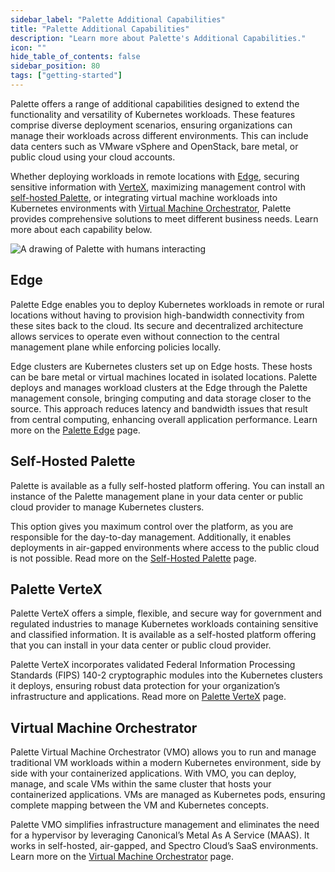 ```yaml
---
sidebar_label: "Palette Additional Capabilities"
title: "Palette Additional Capabilities"
description: "Learn more about Palette's Additional Capabilities."
icon: ""
hide_table_of_contents: false
sidebar_position: 80
tags: ["getting-started"]
---
```


Palette offers a range of additional capabilities designed to extend the functionality and versatility of Kubernetes
workloads. These features comprise diverse deployment scenarios, ensuring organizations can manage their workloads
across different environments. This can include data centers such as VMware vSphere and OpenStack, bare metal, or public
cloud using your cloud accounts.

Whether deploying workloads in remote locations with [Edge](./additional-capabilities.md#edge), securing sensitive
information with [VerteX](./additional-capabilities.md#palette-vertex), maximizing management control with
[self-hosted Palette](./additional-capabilities.md#self-hosted-palette), or integrating virtual machine workloads into
Kubernetes environments with [Virtual Machine Orchestrator](./additional-capabilities.md#virtual-machine-orchestrator),
Palette provides comprehensive solutions to meet different business needs. Learn more about each capability below.

![A drawing of Palette with humans interacting](/getting-started/getting-started_additional-capabilities_palette.png)

## Edge

Palette Edge enables you to deploy Kubernetes workloads in remote or rural locations without having to provision
high-bandwidth connectivity from these sites back to the cloud. Its secure and decentralized architecture allows
services to operate even without connection to the central management plane while enforcing policies locally.

Edge clusters are Kubernetes clusters set up on Edge hosts. These hosts can be bare metal or virtual machines located in
isolated locations. Palette deploys and manages workload clusters at the Edge through the Palette management console,
bringing computing and data storage closer to the source. This approach reduces latency and bandwidth issues that result
from central computing, enhancing overall application performance. Learn more on the
[Palette Edge](../clusters/edge/edge.md) page.

## Self-Hosted Palette

Palette is available as a fully self-hosted platform offering. You can install an instance of the Palette management
plane in your data center or public cloud provider to manage Kubernetes clusters.

This option gives you maximum control over the platform, as you are responsible for the day-to-day management.
Additionally, it enables deployments in air-gapped environments where access to the public cloud is not possible. Read
more on the [Self-Hosted Palette](../enterprise-version/enterprise-version.md) page.

## Palette VerteX

Palette VerteX offers a simple, flexible, and secure way for government and regulated industries to manage Kubernetes
workloads containing sensitive and classified information. It is available as a self-hosted platform offering that you
can install in your data center or public cloud provider.

Palette VerteX incorporates validated Federal Information Processing Standards (FIPS) 140-2 cryptographic modules into
the Kubernetes clusters it deploys, ensuring robust data protection for your organization’s infrastructure and
applications. Read more on [Palette VerteX](../vertex/vertex.md) page.

## Virtual Machine Orchestrator

Palette Virtual Machine Orchestrator (VMO) allows you to run and manage traditional VM workloads within a modern
Kubernetes environment, side by side with your containerized applications. With VMO, you can deploy, manage, and scale
VMs within the same cluster that hosts your containerized applications. VMs are managed as Kubernetes pods, ensuring
complete mapping between the VM and Kubernetes concepts.

Palette VMO simplifies infrastructure management and eliminates the need for a hypervisor by leveraging Canonical’s
Metal As A Service (MAAS). It works in self-hosted, air-gapped, and Spectro Cloud’s SaaS environments. Learn more on the
[Virtual Machine Orchestrator](../vm-management/vm-management.md) page.
